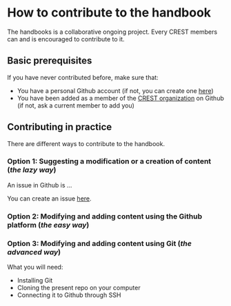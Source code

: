 # How to contribute to the handbook

The handbooks is a collaborative ongoing project. Every CREST members can and is encouraged to contribute to it.

## Basic prerequisites

If you have never contributed before, make sure that:
- You have a personal Github account (if not, you can create one [here](https://github.com/join?ref_cta=Sign+up&ref_loc=header+logged+out&ref_page=%2F&source=header-home))
- You have been added as a member of the [CREST organization](https://github.com/crest-econ) on Github (if not, ask a current member to add you)

## Contributing in practice

There are different ways to contribute to the handbook. 

### Option 1: Suggesting a modification or a creation of content (*the lazy way*)

An issue in Github is ...

You can create an issue [here](https://github.com/crest-econ/crest-handbook/issues/new/choose).

### Option 2: Modifying and adding content using the Github platform (*the easy way*)

### Option 3: Modifying and adding content using Git (*the advanced way*)

What you will need:
- Installing Git
- Cloning the present repo on your computer
- Connecting it to Github through SSH


